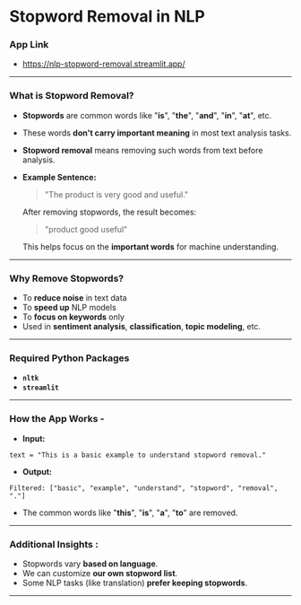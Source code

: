 # Stopword Removal in NLP
### App Link
- https://nlp-stopword-removal.streamlit.app/
---
### What is Stopword Removal?
- **Stopwords** are common words like "**is**", "**the**", "**and**", "**in**", "**at**", etc.
- These words **don't carry important meaning** in most text analysis tasks.
- **Stopword removal** means removing such words from text before analysis.
- **Example Sentence:**
  > "The product is very good and useful."

  After removing stopwords, the result becomes:
  > "product good useful"

  This helps focus on the **important words** for machine understanding.
---
### Why Remove Stopwords?
- To **reduce noise** in text data
- To **speed up** NLP models
- To **focus on keywords** only
- Used in **sentiment analysis**, **classification**, **topic modeling**, etc.
---
### Required Python Packages
- **`nltk`**
- **`streamlit`**
---
### How the App Works -
- **Input:**
```
text = "This is a basic example to understand stopword removal."
```
- **Output:**
```
Filtered: ["basic", "example", "understand", "stopword", "removal", "."]
```
- The common words like "**this**", "**is**", "**a**", "**to**" are removed.
---
### Additional Insights :
- Stopwords vary **based on language**.
- We can customize **our own stopword list**.
- Some NLP tasks (like translation) **prefer keeping stopwords**.
---
